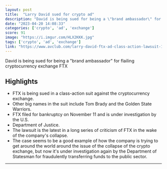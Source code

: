 ```yaml
---
layout: post
title:  "Larry David sued for crypto ad"
description: "David is being sued for being a \"brand ambassador\" for flailing cryptocurrency exchange FTX"
date: "2023-04-20 14:08:33"
categories: ['crypto', 'ad', 'exchange']
score: 91
image: "https://i.imgur.com/HLX2KKK.jpg"
tags: ['crypto', 'ad', 'exchange']
link: "https://www.avclub.com/larry-david-ftx-ad-class-action-lawsuit-1849794031"
---
```


David is being sued for being a \"brand ambassador\" for flailing cryptocurrency exchange FTX

## Highlights

- FTX is being sued in a class-action suit against the cryptocurrency exchange.
- Other big names in the suit include Tom Brady and the Golden State Warriors.
- FTX filed for bankruptcy on November 11 and is under investigation by the U.S.
- Department of Justice.
- The lawsuit is the latest in a long series of criticism of FTX in the wake of the company's collapse.
- The case seems to be a good example of how the company is trying to get around the world around the issue of the collapse of the crypto exchange, but now it's under investigation again by the Department of Statesman for fraudulently transferring funds to the public sector.

---
